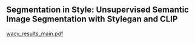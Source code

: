 ## Segmentation in Style: Unsupervised Semantic Image Segmentation with Stylegan and CLIP

[wacv_results_main.pdf](https://github.com/warmspringwinds/segmentation_in_style/files/6873447/wacv_results_main.pdf)


